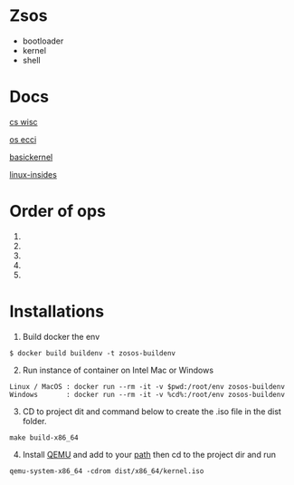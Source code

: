 # Zsos
- bootloader
- kernel
- shell 

# Docs
[cs wisc](https://pages.cs.wisc.edu/~remzi/OSTEP/)

[os ecci](https://os.ecci.ucr.ac.cr/slides/Abraham-Silberschatz-Operating-System-Concepts-10th-2018.pdf)

[basickernel](https://www.cs.vu.nl/~herbertb/misc/basickernel.pdf)

[linux-insides](https://0xax.gitbooks.io/linux-insides/content/)

# Order of ops 
1. 
2. 
3. 
4. 
5.  

# Installations 

1. Build docker the env
```console
$ docker build buildenv -t zosos-buildenv
```

2. Run instance of container on Intel Mac or Windows
```console
Linux / MacOS : docker run --rm -it -v $pwd:/root/env zosos-buildenv
Windows       : docker run --rm -it -v %cd%:/root/env zosos-buildenv
```
3. CD to project dit and command below to create the .iso file in the dist folder.
```console
make build-x86_64
```

4. Install [QEMU](https://qemu.weilnetz.de/w64/) and add to your [path](https://dev.to/whaleshark271/using-qemu-on-windows-10-home-edition-4062#:~:text=2.-,Add%20Qemu%20path%20to%20environment%20variables%20settings,-Copy%20the%20Qemu) then cd to the project dir and run

```console 
qemu-system-x86_64 -cdrom dist/x86_64/kernel.iso
```

